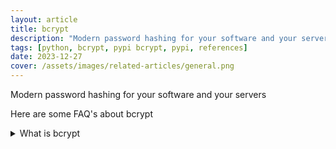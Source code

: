 ```yaml
---
layout: article
title: bcrypt
description: "Modern password hashing for your software and your servers"
tags: [python, bcrypt, pypi bcrypt, pypi, references]
date: 2023-12-27
cover: /assets/images/related-articles/general.png
---
```


Modern password hashing for your software and your servers

Here are some FAQ's about bcrypt
<details>
<summary>What is bcrypt</summary>
Modern password hashing for your software and your servers
</details>
